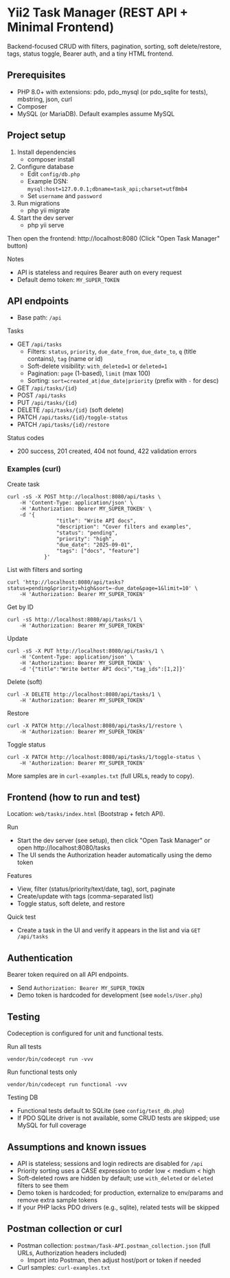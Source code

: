# Yii2 Task Manager (REST API + Minimal Frontend)

Backend-focused CRUD with filters, pagination, sorting, soft delete/restore, tags, status toggle, Bearer auth, and a tiny HTML frontend.

## Prerequisites
- PHP 8.0+ with extensions: pdo, pdo_mysql (or pdo_sqlite for tests), mbstring, json, curl
- Composer
- MySQL (or MariaDB). Default examples assume MySQL

## Project setup
1) Install dependencies
	 - composer install
2) Configure database
	 - Edit `config/db.php`
	 - Example DSN: `mysql:host=127.0.0.1;dbname=task_api;charset=utf8mb4`
	 - Set `username` and `password`
3) Run migrations
	 - php yii migrate
4) Start the dev server
	 - php yii serve

Then open the frontend: http://localhost:8080  (Click "Open Task Manager" button)

Notes
- API is stateless and requires Bearer auth on every request
- Default demo token: `MY_SUPER_TOKEN`

## API endpoints
- Base path: `/api`

Tasks
- GET `/api/tasks`
	- Filters: `status`, `priority`, `due_date_from`, `due_date_to`, `q` (title contains), `tag` (name or id)
	- Soft-delete visibility: `with_deleted=1` or `deleted=1`
	- Pagination: `page` (1-based), `limit` (max 100)
	- Sorting: `sort=created_at|due_date|priority` (prefix with `-` for desc)
- GET `/api/tasks/{id}`
- POST `/api/tasks`
- PUT `/api/tasks/{id}`
- DELETE `/api/tasks/{id}` (soft delete)
- PATCH `/api/tasks/{id}/toggle-status`
- PATCH `/api/tasks/{id}/restore`

Status codes
- 200 success, 201 created, 404 not found, 422 validation errors

### Examples (curl)

Create task
```
curl -sS -X POST http://localhost:8080/api/tasks \
	-H 'Content-Type: application/json' \
	-H 'Authorization: Bearer MY_SUPER_TOKEN' \
	-d '{
				"title": "Write API docs",
				"description": "Cover filters and examples",
				"status": "pending",
				"priority": "high",
				"due_date": "2025-09-01",
				"tags": ["docs", "feature"]
			}'
```

List with filters and sorting
```
curl 'http://localhost:8080/api/tasks?status=pending&priority=high&sort=-due_date&page=1&limit=10' \
	-H 'Authorization: Bearer MY_SUPER_TOKEN'
```

Get by ID
```
curl -sS http://localhost:8080/api/tasks/1 \
	-H 'Authorization: Bearer MY_SUPER_TOKEN'
```

Update
```
curl -sS -X PUT http://localhost:8080/api/tasks/1 \
	-H 'Content-Type: application/json' \
	-H 'Authorization: Bearer MY_SUPER_TOKEN' \
	-d '{"title":"Write better API docs","tag_ids":[1,2]}'
```

Delete (soft)
```
curl -X DELETE http://localhost:8080/api/tasks/1 \
	-H 'Authorization: Bearer MY_SUPER_TOKEN'
```

Restore
```
curl -X PATCH http://localhost:8080/api/tasks/1/restore \
	-H 'Authorization: Bearer MY_SUPER_TOKEN'
```

Toggle status
```
curl -X PATCH http://localhost:8080/api/tasks/1/toggle-status \
	-H 'Authorization: Bearer MY_SUPER_TOKEN'
```

More samples are in `curl-examples.txt` (full URLs, ready to copy).

## Frontend (how to run and test)
Location: `web/tasks/index.html` (Bootstrap + fetch API).

Run
- Start the dev server (see setup), then click "Open Task Manager" or open http://localhost:8080/tasks
- The UI sends the Authorization header automatically using the demo token

Features
- View, filter (status/priority/text/date, tag), sort, paginate
- Create/update with tags (comma-separated list)
- Toggle status, soft delete, and restore

Quick test
- Create a task in the UI and verify it appears in the list and via `GET /api/tasks`

## Authentication
Bearer token required on all API endpoints.
- Send `Authorization: Bearer MY_SUPER_TOKEN`
- Demo token is hardcoded for development (see `models/User.php`)

## Testing
Codeception is configured for unit and functional tests.

Run all tests
```
vendor/bin/codecept run -vvv
```

Run functional tests only
```
vendor/bin/codecept run functional -vvv
```

Testing DB
- Functional tests default to SQLite (see `config/test_db.php`)
- If PDO SQLite driver is not available, some CRUD tests are skipped; use MySQL for full coverage

## Assumptions and known issues
- API is stateless; sessions and login redirects are disabled for `/api`
- Priority sorting uses a CASE expression to order low < medium < high
- Soft-deleted rows are hidden by default; use `with_deleted` or `deleted` filters to see them
- Demo token is hardcoded; for production, externalize to env/params and remove extra sample tokens
- If your PHP lacks PDO drivers (e.g., sqlite), related tests will be skipped

## Postman collection or curl
- Postman collection: `postman/Task-API.postman_collection.json` (full URLs, Authorization headers included)
	- Import into Postman, then adjust host/port or token if needed
- Curl samples: `curl-examples.txt`

